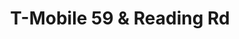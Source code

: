 ---
title: "T-Mobile 59 & Reading Rd"
url: /rosenberg/t-mobile-59-and-reading-rd/
shop: mobile phone
---